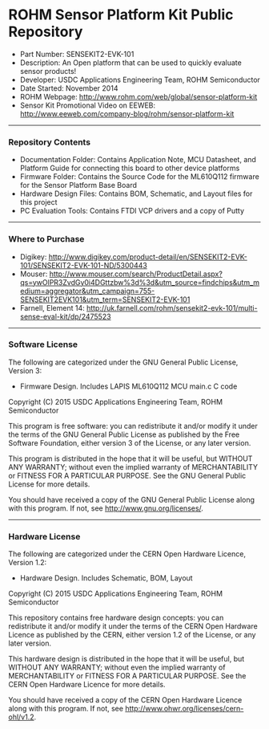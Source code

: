 # ROHM Sensor Platform Kit Public Repository
* Part Number: SENSEKIT2-EVK-101
* Description: An Open platform that can be used to quickly evaluate sensor products!
* Developer: USDC Applications Engineering Team, ROHM Semiconductor
* Date Started: November 2014
* ROHM Webpage: http://www.rohm.com/web/global/sensor-platform-kit
* Sensor Kit Promotional Video on EEWEB: http://www.eeweb.com/company-blog/rohm/sensor-platform-kit

----
### Repository Contents
* Documentation Folder: Contains Application Note, MCU Datasheet, and Platform Guide for connecting this board to other device platforms
* Firmware Folder: Contains the Source Code for the ML610Q112 firmware for the Sensor Platform Base Board
* Hardware Design Files: Contains BOM, Schematic, and Layout files for this project
* PC Evaluation Tools: Contains FTDI VCP drivers and a copy of Putty

----
### Where to Purchase
* Digikey: http://www.digikey.com/product-detail/en/SENSEKIT2-EVK-101/SENSEKIT2-EVK-101-ND/5300443
* Mouser: http://www.mouser.com/search/ProductDetail.aspx?qs=ywOlPR3ZvdGy0i4DGttzbw%3d%3d&utm_source=findchips&utm_medium=aggregator&utm_campaign=755-SENSEKIT2EVK101&utm_term=SENSEKIT2-EVK-101
* Farnell, Element 14: http://uk.farnell.com/rohm/sensekit2-evk-101/multi-sense-eval-kit/dp/2475523

----
### Software License
The following are categorized under the GNU General Public License, Version 3:
* Firmware Design. Includes LAPIS ML610Q112 MCU main.c C code

Copyright (C) 2015 USDC Applications Engineering Team, ROHM Semiconductor

This program is free software: you can redistribute it and/or 
modify it under the terms of the GNU General Public License as published 
by the Free Software Foundation, either version 3 of the License, or any 
later version.

This program is distributed in the hope that it will be useful,
but WITHOUT ANY WARRANTY; without even the implied warranty of
MERCHANTABILITY or FITNESS FOR A PARTICULAR PURPOSE.  See the
GNU General Public License for more details.

You should have received a copy of the GNU General Public License
along with this program.  If not, see <http://www.gnu.org/licenses/>.

----
### Hardware License
The following are categorized under the CERN Open Hardware Licence, Version 1.2:
* Hardware Design. Includes Schematic, BOM, Layout

Copyright (C) 2015 USDC Applications Engineering Team, ROHM Semiconductor

This repository contains free hardware design concepts: you can redistribute it and/or 
modify it under the terms of the CERN Open Hardware Licence as published 
by the CERN, either version 1.2 of the License, or any 
later version.

This hardware design is distributed in the hope that it will be useful,
but WITHOUT ANY WARRANTY; without even the implied warranty of
MERCHANTABILITY or FITNESS FOR A PARTICULAR PURPOSE.  See the
CERN Open Hardware Licence for more details.

You should have received a copy of the CERN Open Hardware Licence
along with this program.  If not, see <http://www.ohwr.org/licenses/cern-ohl/v1.2>.